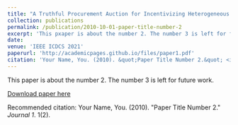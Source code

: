 ```yaml
---
title: "A Truthful Procurement Auction for Incentivizing Heterogeneous Clients in Federated Learning"
collection: publications
permalink: /publication/2010-10-01-paper-title-number-2
excerpt: 'This pxaper is about the number 2. The number 3 is left for future work.'
date:
venue: 'IEEE ICDCS 2021'
paperurl: 'http://academicpages.github.io/files/paper1.pdf'
citation: 'Your Name, You. (2010). &quot;Paper Title Number 2.&quot; <i>Journal 1</i>. 1(2).'
---
```

This paper is about the number 2. The number 3 is left for future work.

[Download paper here](http://academicpages.github.io/files/paper2.pdf)

Recommended citation: Your Name, You. (2010). "Paper Title Number 2." <i>Journal 1</i>. 1(2).
